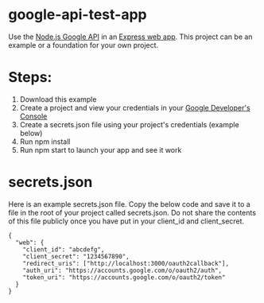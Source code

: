 google-api-test-app
===================

Use the [Node.js Google API](https://github.com/google/google-api-nodejs-client/) in an [Express web app](expressjs.com). This project can be an example or a foundation for your own project.

Steps:
======

1. Download this example
2. Create a project and view your credentials in your [Google Developer's Console](https://console.developers.google.com/project?authuser=0)
2. Create a secrets.json file using your project's credentials (example below)
3. Run npm install
3. Run npm start to launch your app and see it work

secrets.json
============

Here is an example secrets.json file. Copy the below code and save it to a file in the root of your project called secrets.json. Do not share the contents of this file publicly once you have put in your client_id and client_secret.

	{
	  "web": {
	    "client_id": "abcdefg",
	    "client_secret": "1234567890",
	    "redirect_uris": ["http://localhost:3000/oauth2callback"],
	    "auth_uri": "https://accounts.google.com/o/oauth2/auth",
	    "token_uri": "https://accounts.google.com/o/oauth2/token"
	  }
	}